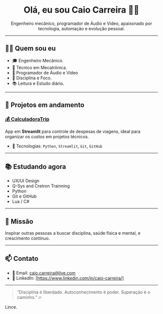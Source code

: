 
<h1 align="center">Olá, eu sou Caio Carreira 👊😎</h1>

<p align="center">
  Engenheiro mecânico, programador de Áudio e Vídeo, apaixonado por tecnologia, automação e evolução pessoal.
</p>

---

## 👨‍💻 Quem sou eu

- 🎓 Engenheiro Mecânico.
- 🧠 Técnico em Mecatrônica.
- 🔌 Programador de Áudio e Vídeo
- 🥋 Disciplina e Foco.
- 📚 Leitura e Estudo diário.

---

## 🚀 Projetos em andamento



### [💰 CalculadoraTrip](https://calculadoratrip.streamlit.app/)
App em **Streamlit** para controle de despesas de viagens, ideal para organizar os custos em projetos técnicos.

- 🔧 Tecnologias: `Python`, `Streamlit`, `Git`, `GitHub`

---

## 📚 Estudando agora

- UX/UI Design
- Q-Sys and Cretron Trainning
- Python
- Git e GitHub
- Lua / C#

---

## 🎯 Missão

Inspirar outras pessoas a buscar disciplina, saúde física e mental, e crescimento contínuo.

---

## 📫 Contato

- 📧 Email: caio.carreira@live.com
- 💼 LinkedIn: [https://www.linkedin.com/in/caio-carreira/]

---

> “Disciplina é liberdade. Autoconhecimento é poder. Superação é o caminho.” 🔥

Lince.
